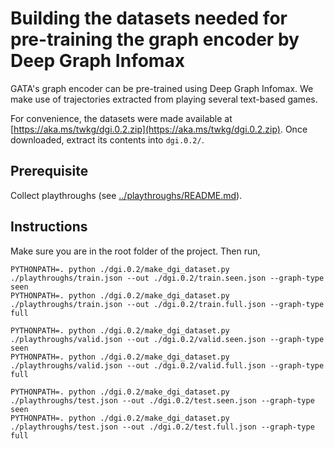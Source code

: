 # Building the datasets needed for pre-training the graph encoder by Deep Graph Infomax

GATA's graph encoder can be pre-trained using Deep Graph Infomax. We make use of trajectories extracted from playing several text-based games.

For convenience, the datasets were made available at [https://aka.ms/twkg/dgi.0.2.zip](https://aka.ms/twkg/dgi.0.2.zip). Once downloaded, extract its contents into `dgi.0.2/`.

## Prerequisite

Collect playthroughs (see [../playthroughs/README.md](../playthroughs/README.md)).

## Instructions

Make sure you are in the root folder of the project. Then run,

    PYTHONPATH=. python ./dgi.0.2/make_dgi_dataset.py ./playthroughs/train.json --out ./dgi.0.2/train.seen.json --graph-type seen
    PYTHONPATH=. python ./dgi.0.2/make_dgi_dataset.py ./playthroughs/train.json --out ./dgi.0.2/train.full.json --graph-type full

    PYTHONPATH=. python ./dgi.0.2/make_dgi_dataset.py ./playthroughs/valid.json --out ./dgi.0.2/valid.seen.json --graph-type seen
    PYTHONPATH=. python ./dgi.0.2/make_dgi_dataset.py ./playthroughs/valid.json --out ./dgi.0.2/valid.full.json --graph-type full

    PYTHONPATH=. python ./dgi.0.2/make_dgi_dataset.py ./playthroughs/test.json --out ./dgi.0.2/test.seen.json --graph-type seen
    PYTHONPATH=. python ./dgi.0.2/make_dgi_dataset.py ./playthroughs/test.json --out ./dgi.0.2/test.full.json --graph-type full

